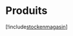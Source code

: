 # Produits

[!include[stockenmagasin](produits.stockenmagasin.autogen.md)]














































